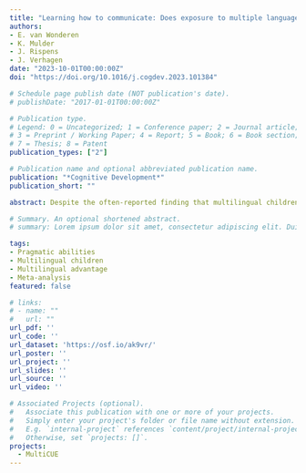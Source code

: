 ```yaml
---
title: "Learning how to communicate: Does exposure to multiple languages promote children's pragmatic abilities? A meta-analytic review"
authors:
- E. van Wonderen
- K. Mulder
- J. Rispens
- J. Verhagen
date: "2023-10-01T00:00:00Z"
doi: "https://doi.org/10.1016/j.cogdev.2023.101384"

# Schedule page publish date (NOT publication's date).
# publishDate: "2017-01-01T00:00:00Z"

# Publication type.
# Legend: 0 = Uncategorized; 1 = Conference paper; 2 = Journal article;
# 3 = Preprint / Working Paper; 4 = Report; 5 = Book; 6 = Book section;
# 7 = Thesis; 8 = Patent
publication_types: ["2"]

# Publication name and optional abbreviated publication name.
publication: "*Cognitive Development*"
publication_short: ""

abstract: Despite the often-reported finding that multilingual children may temporarily possess less advanced lexical or grammatical skills in at least one of their languages than monolingual peers, recent studies have found that exposure to multiple languages benefits children's pragmatic development. To assess the generalizability of these findings, we conducted a meta-analysis of 29 studies that investigated various pragmatic abilities in both multilingual and monolingual children. In addition, we classified the investigated pragmatic abilities into three broad categories: (i) sensitivity to non-verbal information, (ii) understanding non-literal language, and (iii) informativeness in referencing. We found no effect of multilingualism on pragmatic abilities overall and also not in any of the categories separately. However, based on visual inspection of the effect sizes, we cannot rule out that multilingual children sometimes rely more on non-verbal cues during communication compared to their monolingual peers. We recommend future studies to formulate and test more specific hypotheses and to move away from the focus on a multilingual advantage.

# Summary. An optional shortened abstract.
# summary: Lorem ipsum dolor sit amet, consectetur adipiscing elit. Duis posuere tellus ac convallis placerat. Proin tincidunt magna sed ex sollicitudin condimentum.

tags:
- Pragmatic abilities
- Multilingual children
- Multilingual advantage
- Meta-analysis
featured: false

# links:
# - name: ""
#   url: ""
url_pdf: ''
url_code: ''
url_dataset: 'https://osf.io/ak9vr/'
url_poster: ''
url_project: ''
url_slides: ''
url_source: ''
url_video: ''

# Associated Projects (optional).
#   Associate this publication with one or more of your projects.
#   Simply enter your project's folder or file name without extension.
#   E.g. `internal-project` references `content/project/internal-project/index.md`.
#   Otherwise, set `projects: []`.
projects:
  - MultiCUE
---
```




